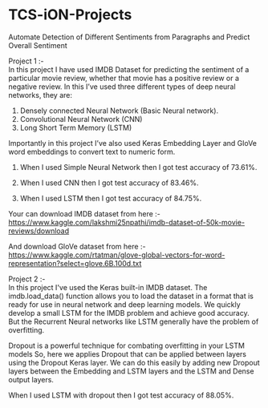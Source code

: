 # TCS-iON-Projects
Automate Detection of Different Sentiments from Paragraphs and Predict Overall Sentiment

Project 1 :-  
In this project I have used IMDB Dataset for predicting the sentiment of a particular movie review, whether that movie has a positive review or a negative review.
In this I’ve used three different types of deep neural networks, they are:
1. Densely connected Neural Network (Basic Neural network).
2. Convolutional Neural Network (CNN)
3. Long Short Term Memory (LSTM)


Importantly in this project I’ve also used Keras Embedding Layer and GloVe word embeddings to convert text to numeric form.

1. When I used Simple Neural Network then I got test accuracy of 73.61%.

2. When I used CNN then I got test accuracy of 83.46%.

3. When I used LSTM then I got test accuracy of 84.75%.


Your can download IMDB dataset from here :- 
https://www.kaggle.com/lakshmi25npathi/imdb-dataset-of-50k-movie-reviews/download

And download GloVe dataset from here :-
https://www.kaggle.com/rtatman/glove-global-vectors-for-word-representation?select=glove.6B.100d.txt

Project 2 :-  
In this project I've used the Keras built-in IMDB dataset. The imdb.load_data() function allows you to load the dataset in a format that is ready for use in neural network and deep learning models.
We quickly develop a small LSTM for the IMDB problem and achieve good accuracy. 
But the Recurrent Neural networks like LSTM generally have the problem of overfitting.


Dropout is a powerful technique for combating overfitting in your LSTM models
So, here we applies Dropout that can be applied between layers using the Dropout Keras layer. We can do this easily by adding new Dropout layers between the Embedding and LSTM layers and the LSTM and Dense output layers.

When I used LSTM with dropout then I got test accuracy of 88.05%.

